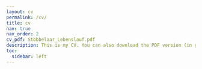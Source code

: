 ```yaml
---
layout: cv
permalink: /cv/
title: cv
nav: true
nav_order: 2
cv_pdf: Stobbelaar_Lebenslauf.pdf
description: This is my CV. You can also download the PDF version (in german).
toc:
  sidebar: left
---
```


